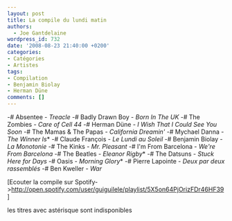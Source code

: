 ```yaml
---
layout: post
title: La compile du lundi matin
authors:
  - Joe Gantdelaine
wordpress_id: 732
date: '2008-08-23 21:40:00 +0200'
categories:
- Catégories
- Artistes
tags:
- Compilation
- Benjamin Biolay
- Herman Düne
comments: []
---
```

-# Absentee - *Treacle*
-# Badly Drawn Boy - *Born In The UK*
-# The Zombies - *Care of Cell 44*
-# Herman Düne - *I Wish That I Could See You Soon*
-# The Mamas & The Papas - *California Dreamin'*
-# Mychael Danna - *The Winner Is**
-# Claude François - *Le Lundi au Soleil*
-# Benjamin Biolay - *La Monotonie*
-# The Kinks - *Mr. Pleasant*
-# I'm From Barcelona - *We're From Barcelona*
-# The Beatles - *Eleanor Rigby**
-# The Datsuns - *Stuck Here for Days*
-# Oasis - *Morning Glory**
-# Pierre Lapointe - *Deux par deux rassemblés*
-# Ben Kweller - *War*

[Ecouter la compile sur Spotify->http://open.spotify.com/user/guiguilele/playlist/5X5on64PjOrizFDr46HF39]

les titres avec astérisque sont indisponibles
